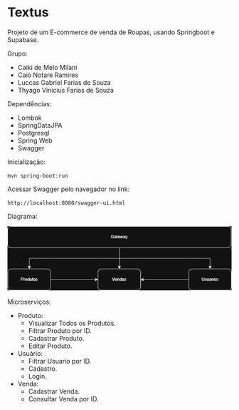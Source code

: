 # Textus 
Projeto de um E-commerce de venda de Roupas, usando Springboot e Supabase.

Grupo:
- Caiki de Melo Milani
- Caio Notare Ramires
- Luccas Gabriel Farias de Souza
- Thyago Vinicius Farias de Souza

Dependências:
- Lombok
- SpringDataJPA
- Postgresql
- Spring Web
- Swagger
  

Inicialização:
```
mvn spring-boot:run
```

Acessar Swagger pelo navegador no link:
```
http://localhost:8080/swagger-ui.html
```

Diagrama:

![diagrama](https://github.com/C41K1/Projeto-Springboot/blob/main/diagrama.png)

Microserviços:
- Produto:
    - Visualizar Todos os Produtos.
    - Filtrar Produto por ID.
    - Cadastrar Produto.
    - Editar Produto.
-  Usuário:
    - Filtrar Usuario por ID.
    - Cadastro.
    - Login.
- Venda:
    - Cadastrar Venda.
    - Consultar Venda por ID.
 

